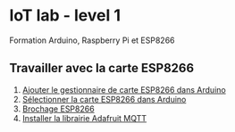 # IoT lab - level 1

Formation Arduino, Raspberry Pi et ESP8266

## Travailler avec la carte ESP8266

1. [Ajouter le gestionnaire de carte ESP8266 dans Arduino](arduino_esp8266_board_manager.md)
2. [Sélectionner la carte ESP8266 dans Arduino](arduino_esp8266_board.md)
3. [Brochage ESP8266](D1_Mini_Pinout_Diagram.pdf)
4. [Installer la librairie Adafruit MQTT](adafruit_mqtt.md)

